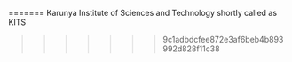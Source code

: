
=======
Karunya Institute of Sciences and Technology
shortly called as KITS
>>>>>>> 9c1adbdcfee872e3af6beb4b893992d828f11c38
